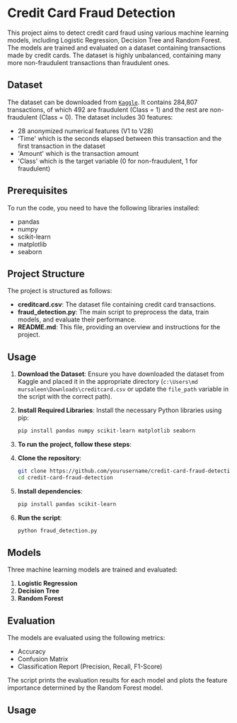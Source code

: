 # Credit Card Fraud Detection

This project aims to detect credit card fraud using various machine learning models, including Logistic Regression, Decision Tree and Random Forest. The models are trained and evaluated on a dataset containing transactions made by credit cards. The dataset is highly unbalanced, containing many more non-fraudulent transactions than fraudulent ones.

## Dataset

The dataset can be downloaded from [`Kaggle`](https://www.kaggle.com/datasets/mlg-ulb/creditcardfraud). It contains 284,807 transactions, of which 492 are fraudulent (Class = 1) and the rest are non-fraudulent (Class = 0). The dataset includes 30 features: 

- 28 anonymized numerical features (V1 to V28)
- 'Time' which is the seconds elapsed between this transaction and the first transaction in the dataset
- 'Amount' which is the transaction amount
- 'Class' which is the target variable (0 for non-fraudulent, 1 for fraudulent)

## Prerequisites

To run the code, you need to have the following libraries installed:

- pandas
- numpy
- scikit-learn
- matplotlib
- seaborn

## Project Structure

The project is structured as follows:

- **creditcard.csv**: The dataset file containing credit card transactions.
- **fraud_detection.py**: The main script to preprocess the data, train models, and evaluate their performance.
- **README.md**: This file, providing an overview and instructions for the project.

## Usage

1. **Download the Dataset**: Ensure you have downloaded the dataset from Kaggle and placed it in the appropriate directory (`c:\Users\md mursaleen\Downloads\creditcard.csv` or update the `file_path` variable in the script with the correct path).

2. **Install Required Libraries**: Install the necessary Python libraries using pip:

   ```sh
   pip install pandas numpy scikit-learn matplotlib seaborn

3. **To run the project, follow these steps**:

1. **Clone the repository**:
    ```sh
    git clone https://github.com/yourusername/credit-card-fraud-detection.git
    cd credit-card-fraud-detection
    ```

2. **Install dependencies**:
    ```sh
    pip install pandas scikit-learn
    ```

3. **Run the script**:
    ```sh
    python fraud_detection.py
    ```   

## Models

Three machine learning models are trained and evaluated:

1. **Logistic Regression**
2. **Decision Tree**
3. **Random Forest**

## Evaluation

The models are evaluated using the following metrics:

- Accuracy
- Confusion Matrix
- Classification Report (Precision, Recall, F1-Score)

The script prints the evaluation results for each model and plots the feature importance determined by the Random Forest model.

## Usage


